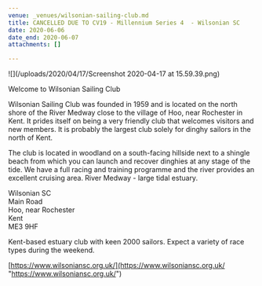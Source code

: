 ```yaml
---
venue: _venues/wilsonian-sailing-club.md
title: CANCELLED DUE TO CV19 - Millennium Series 4  - Wilsonian SC
date: 2020-06-06
date_end: 2020-06-07
attachments: []

---
```

![](/uploads/2020/04/17/Screenshot 2020-04-17 at 15.59.39.png)

Welcome to Wilsonian Sailing Club

Wilsonian Sailing Club was founded in 1959 and is located on the north shore of the River Medway close to the village of Hoo, near Rochester in Kent. It prides itself on being a very friendly club that welcomes visitors and new members. It is probably the largest club solely for dinghy sailors in the north of Kent.

The club is located in woodland on a south-facing hillside next to a shingle beach from which you can launch and recover dinghies at any stage of the tide. We have a full racing and training programme and the river provides an excellent cruising area. River Medway - large tidal estuary.

Wilsonian SC  
Main Road  
Hoo, near Rochester  
Kent  
ME3 9HF

Kent-based estuary club with keen 2000 sailors. Expect a variety of race types during the weekend.

[https://www.wilsoniansc.org.uk/](https://www.wilsoniansc.org.uk/ "https://www.wilsoniansc.org.uk/")